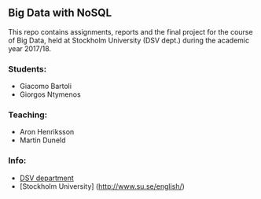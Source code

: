 ## Big Data with NoSQL

This repo contains assignments, reports and the final project for the course of Big Data, held at Stockholm University (DSV dept.) during the academic year 2017/18.

### Students:
 - Giacomo Bartoli
 - Giorgos Ntymenos

### Teaching:
 - Aron Henriksson
 - Martin Duneld

### Info:
- [DSV department](http://dsv.su.se/en/) 
- [Stockholm University] (http://www.su.se/english/)